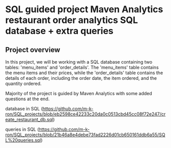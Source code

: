 # SQL guided project Maven Analytics restaurant order analytics SQL database + extra queries

## Project overview

In this project, we will be working with a SQL database containing two tables: 'menu_items' and 'order_details'. The 'menu_items' table contains the menu items and their prices, while the 'order_details' table contains the details of each order, including the order date, the item ordered, and the quantity ordered.

Majority of the project is guided by Maven Analytics with some added questions at the end.

database in SQL (https://github.com/m-k-ron/SQL_projects/blob/eb2598ce42233c20da0c0513cbd45cc08f72e247/create_restaurant_db.sql)

queries in SQL (https://github.com/m-k-ron/SQL_projects/blob/21b46a8e4debe73fad2226d01cb650161ddb6a55/SQL%20queries.sql)
